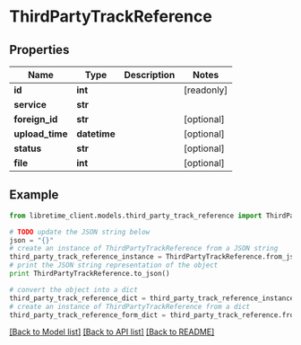 # ThirdPartyTrackReference


## Properties

Name | Type | Description | Notes
------------ | ------------- | ------------- | -------------
**id** | **int** |  | [readonly] 
**service** | **str** |  | 
**foreign_id** | **str** |  | [optional] 
**upload_time** | **datetime** |  | [optional] 
**status** | **str** |  | [optional] 
**file** | **int** |  | [optional] 

## Example

```python
from libretime_client.models.third_party_track_reference import ThirdPartyTrackReference

# TODO update the JSON string below
json = "{}"
# create an instance of ThirdPartyTrackReference from a JSON string
third_party_track_reference_instance = ThirdPartyTrackReference.from_json(json)
# print the JSON string representation of the object
print ThirdPartyTrackReference.to_json()

# convert the object into a dict
third_party_track_reference_dict = third_party_track_reference_instance.to_dict()
# create an instance of ThirdPartyTrackReference from a dict
third_party_track_reference_form_dict = third_party_track_reference.from_dict(third_party_track_reference_dict)
```
[[Back to Model list]](../README.md#documentation-for-models) [[Back to API list]](../README.md#documentation-for-api-endpoints) [[Back to README]](../README.md)


